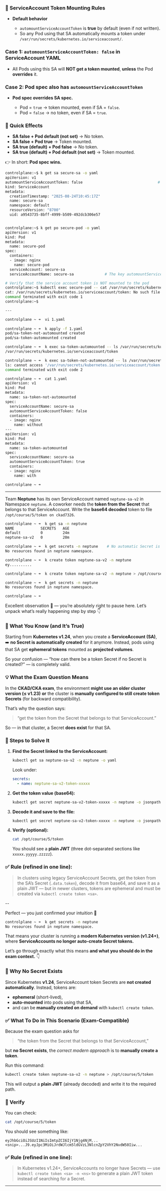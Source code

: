 ### 📌 ServiceAccount Token Mounting Rules

* **Default behavior**

  * `automountServiceAccountToken` is **true** by default (even if not written).
  * So any Pod using that SA automatically mounts a token under `/var/run/secrets/kubernetes.io/serviceaccount/`.

### Case 1: `automountServiceAccountToken: false` in **ServiceAccount YAML**

* All Pods using this SA will **NOT get a token mounted**,
  **unless** the Pod **overrides** it.

### Case 2: Pod spec also has `automountServiceAccountToken`

* **Pod spec overrides SA spec.**

  * Pod = `true` → token mounted, even if SA = `false`.
  * Pod = `false` → no token, even if SA = `true`.

### 🔑 Quick Effects

* **SA false + Pod default (not set)** → No token.
* **SA false + Pod true** → Token mounted.
* **SA true (default) + Pod false** → No token.
* **SA true (default) + Pod default (not set)** → Token mounted.

👉 In short: **Pod spec wins.**

```bash
controlplane:~$ k get sa secure-sa -o yaml
apiVersion: v1
automountServiceAccountToken: false                                  # key field, added manually.
kind: ServiceAccount
metadata:
  creationTimestamp: "2025-08-24T10:45:17Z"
  name: secure-sa
  namespace: default
  resourceVersion: "8700"
  uid: a9543735-8bff-4999-b509-492dcb306e57


controlplane:~$ k get po secure-pod -o yaml
apiVersion: v1
kind: Pod
metadata:
  name: secure-pod
spec:
  containers:
  - image: nginx
    name: secure-pod
  serviceAccount: secure-sa
  serviceAccountName: secure-sa              # The key automountServiceAccountToken: wasn't mentioned in the pod manifest.

# Verify that the service account token is NOT mounted to the pod  
controlplane:~$ kubectl exec secure-pod -- cat /var/run/secrets/kubernetes.io/serviceaccount/token
cat: /var/run/secrets/kubernetes.io/serviceaccount/token: No such file or directory
command terminated with exit code 1
controlplane:~$

---

controlplane ~ ➜  vi 1.yaml
 
controlplane ~ ➜  k apply -f 1.yaml 
pod/sa-token-not-automounted created
pod/sa-token-automounted created

controlplane ~ ➜  k exec sa-token-automounted -- ls /var/run/secrets/kubernetes.io/serviceaccount/token
/var/run/secrets/kubernetes.io/serviceaccount/token

controlplane ~ ➜  k exec sa-token-not-automounted -- ls /var/run/secrets/kubernetes.io/serviceaccount/token
ls: cannot access '/var/run/secrets/kubernetes.io/serviceaccount/token': No such file or directory
command terminated with exit code 2

controlplane ~ ➜  cat 1.yaml 
apiVersion: v1
kind: Pod
metadata:
  name: sa-token-not-automounted
spec:
  serviceAccountName: secure-sa
  automountServiceAccountToken: false
  containers:
  - image: nginx
    name: without
---
apiVersion: v1
kind: Pod
metadata:
  name: sa-token-automounted
spec:
  serviceAccountName: secure-sa
  automountServiceAccountToken: true
  containers:
  - image: nginx
    name: with

controlplane ~ ➜
```


---

Team **Neptune** has its own ServiceAccount named `neptune-sa-v2` in Namespace `neptune`. 
A coworker needs the **token from the Secret** that belongs to that ServiceAccount. Write the **base64 decoded** token to file `/opt/course/5/token on ckad7326`.

```bash
controlplane ~ ➜  k get sa -n neptune 
NAME            SECRETS   AGE
default         0         24m
neptune-sa-v2   0         20m

controlplane ~ ➜  k get secrets -n neptune    # No automatic Secret is created anymore for ServiceAccounts.
No resources found in neptune namespace.

controlplane ~ ➜  k create token neptune-sa-v2 -n neptune
ey..........

controlplane ~ ➜  k create token neptune-sa-v2 -n neptune > /opt/course/5/token # This gives you the raw JWT (already decoded) directly.

controlplane ~ ➜  k get secrets -n neptune
No resources found in neptune namespace.

controlplane ~ ➜
```

Excellent observation 👏 — you’re absolutely right to pause here.
Let’s unpack what’s really happening step by step 👇

### 🧠 What You Know (and It’s True)

Starting from **Kubernetes v1.24**,
when you create a **ServiceAccount (SA)**,
➡️ **no Secret is automatically created** for it anymore.
Instead, pods using that SA get **ephemeral tokens** mounted as **projected volumes**.

So your confusion — “how can there be a token Secret if no Secret is created?” — is completely valid.

### 💡 What the Exam Question Means

In the **CKAD/CKA exam**, the environment **might use an older cluster version (≤ v1.23)**
**or** the cluster is **manually configured to still create token Secrets** (for backward compatibility).

That’s why the question says:

> “get the token from the Secret that belongs to that ServiceAccount.”

So — in that cluster, a Secret **does exist** for that SA.

### 🧩 Steps to Solve It

1. **Find the Secret linked to the ServiceAccount:**

   ```bash
   kubectl get sa neptune-sa-v2 -n neptune -o yaml
   ```

   Look under:

   ```yaml
   secrets:
     - name: neptune-sa-v2-token-xxxxx
   ```

2. **Get the token value (base64):**

   ```bash
   kubectl get secret neptune-sa-v2-token-xxxxx -n neptune -o jsonpath='{.data.token}'
   ```

3. **Decode it and save to the file:**

   ```bash
   kubectl get secret neptune-sa-v2-token-xxxxx -n neptune -o jsonpath='{.data.token}' | base64 -d > /opt/course/5/token
   ```

4. **Verify (optional):**

   ```bash
   cat /opt/course/5/token
   ```

   You should see a **plain JWT** (three dot-separated sections like `xxxxx.yyyyy.zzzzz`).

### ✅ **Rule (refined in one line):**

> In clusters using legacy ServiceAccount Secrets, get the token from the SA’s Secret (`.data.token`), decode it from base64, and save it as a plain JWT — but in newer clusters, tokens are ephemeral and must be created via `kubectl create token <sa>`.

--

Perfect — you just confirmed your intuition 💯

```bash
controlplane ~ ➜  k get secrets -n neptune
No resources found in neptune namespace.
```

That means your cluster is running a **modern Kubernetes version (v1.24+)**,
where **ServiceAccounts no longer auto-create Secret tokens.**

Let’s go through exactly what this means **and what you should do in the exam context.** 👇

### 🧠 Why No Secret Exists

Since Kubernetes **v1.24**,
ServiceAccount token Secrets are **not created automatically**.
Instead, tokens are:

* **ephemeral** (short-lived),
* **auto-mounted** into pods using that SA,
* and can be **manually created on demand** with `kubectl create token`.

### ✅ What To Do in This Scenario (Exam-Compatible)

Because the exam question asks for

> “the token from the Secret that belongs to that ServiceAccount,”

but **no Secret exists**, the *correct modern approach* is to **manually create a token**.

Run this command:

```bash
kubectl create token neptune-sa-v2 -n neptune > /opt/course/5/token
```

This will output a **plain JWT** (already decoded) and write it to the required path.

### 🧩 Verify

You can check:

```bash
cat /opt/course/5/token
```

You should see something like:

```
eyJhbGciOiJSUzI1NiIsImtpZCI6IjY1Njg4NjM...<snip>...J9.eyJpc3MiOiJrdWJlcm5ldGVzL3NlcnZpY2VhY2NvdW50Iiw...
```

### ✅ **Rule (refined in one line):**

> In Kubernetes v1.24+, ServiceAccounts no longer have Secrets — use `kubectl create token <sa> -n <ns>` to generate a plain JWT token instead of searching for a Secret.

---

